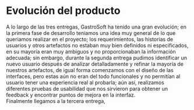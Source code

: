 # Evolución del producto
A lo largo de las tres entregas, GastroSoft ha tenido una gran evolución; en la primera fase de desarrollo teniamos una idea muy general de lo que queriamos realizar en el proyecto; los requerimientos, las historias de usuarios y otros artefactos no estaban muy bien definidos ni especificados, en su mayoría eran muy ambiguos y no proporcionaban la información adecuada; sin embargo, durante la segunda entrega pudimos identificar un nuevo usuario después de analizar detalladamente y refinar la mayoría de nuestros artefactos, de igual forma comenzamos con el diseño de las interfaces, pero estas aún no eran del todo funcionales y no permitían al usuario tener una experiencia real al probarla; aún así, realizamos diferentes pruebas de usabilidad que nos sirvieron para obtener un feedback y encontrar puntos de mejora en la interfaz.  
Finalmente llegamos a la tercera entrega, 
